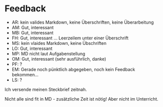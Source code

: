 # Feedback

* AR: kein valides Markdown, keine Überschriften, keine Überarbeitung
* AM: Gut, interessant
* MB: Gut, interessant
* FH: Gut, interessant ... Leerzeilem unter einer Überschrift
* MS: kein vlaides Markdown, keine Übschriften
* LO: Gut, interessant
* MP: MD nicht laut Aufgabenstellung
* OM: Gut, interessant (sehr ausführlich, danke)
* PF: ?
* EM: Gerade noch pünktlich abgegeben, noch kein Feedback bekommen...
* LS: ?

Ich versende meinen Steckbrief zeitnah.

Nicht alle sind fit in MD - zusätzliche Zeit ist nötig! Aber nicht im Unterricht.


